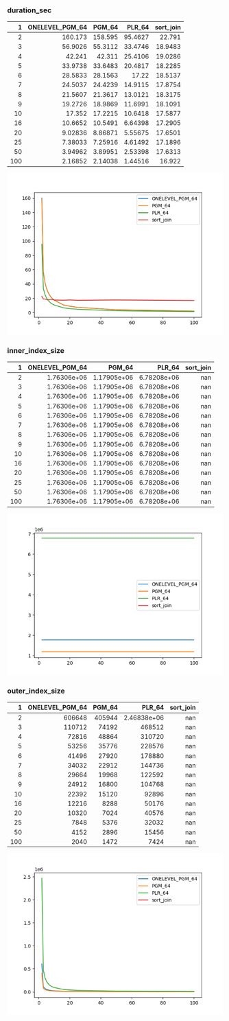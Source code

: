 ### duration_sec

|   1 |   ONELEVEL_PGM_64 |    PGM_64 |   PLR_64 |   sort_join |
|----:|------------------:|----------:|---------:|------------:|
|   2 |         160.173   | 158.595   | 95.4627  |     22.791  |
|   3 |          56.9026  |  55.3112  | 33.4746  |     18.9483 |
|   4 |          42.241   |  42.311   | 25.4106  |     19.0286 |
|   5 |          33.9738  |  33.6483  | 20.4817  |     18.2285 |
|   6 |          28.5833  |  28.1563  | 17.22    |     18.5137 |
|   7 |          24.5037  |  24.4239  | 14.9115  |     17.8754 |
|   8 |          21.5607  |  21.3617  | 13.0121  |     18.3175 |
|   9 |          19.2726  |  18.9869  | 11.6991  |     18.1091 |
|  10 |          17.352   |  17.2215  | 10.6418  |     17.5877 |
|  16 |          10.6652  |  10.5491  |  6.64398 |     17.2905 |
|  20 |           9.02836 |   8.86871 |  5.55675 |     17.6501 |
|  25 |           7.38033 |   7.25916 |  4.61492 |     17.1896 |
|  50 |           3.94962 |   3.89951 |  2.53398 |     17.6313 |
| 100 |           2.16852 |   2.14038 |  1.44516 |     16.922  |

![duration_sec.png](duration_sec.png)

### inner_index_size

|   1 |   ONELEVEL_PGM_64 |      PGM_64 |      PLR_64 |   sort_join |
|----:|------------------:|------------:|------------:|------------:|
|   2 |       1.76306e+06 | 1.17905e+06 | 6.78208e+06 |         nan |
|   3 |       1.76306e+06 | 1.17905e+06 | 6.78208e+06 |         nan |
|   4 |       1.76306e+06 | 1.17905e+06 | 6.78208e+06 |         nan |
|   5 |       1.76306e+06 | 1.17905e+06 | 6.78208e+06 |         nan |
|   6 |       1.76306e+06 | 1.17905e+06 | 6.78208e+06 |         nan |
|   7 |       1.76306e+06 | 1.17905e+06 | 6.78208e+06 |         nan |
|   8 |       1.76306e+06 | 1.17905e+06 | 6.78208e+06 |         nan |
|   9 |       1.76306e+06 | 1.17905e+06 | 6.78208e+06 |         nan |
|  10 |       1.76306e+06 | 1.17905e+06 | 6.78208e+06 |         nan |
|  16 |       1.76306e+06 | 1.17905e+06 | 6.78208e+06 |         nan |
|  20 |       1.76306e+06 | 1.17905e+06 | 6.78208e+06 |         nan |
|  25 |       1.76306e+06 | 1.17905e+06 | 6.78208e+06 |         nan |
|  50 |       1.76306e+06 | 1.17905e+06 | 6.78208e+06 |         nan |
| 100 |       1.76306e+06 | 1.17905e+06 | 6.78208e+06 |         nan |

![inner_index_size.png](inner_index_size.png)

### outer_index_size

|   1 |   ONELEVEL_PGM_64 |   PGM_64 |           PLR_64 |   sort_join |
|----:|------------------:|---------:|-----------------:|------------:|
|   2 |            606648 |   405944 |      2.46838e+06 |         nan |
|   3 |            110712 |    74192 | 468512           |         nan |
|   4 |             72816 |    48864 | 310720           |         nan |
|   5 |             53256 |    35776 | 228576           |         nan |
|   6 |             41496 |    27920 | 178880           |         nan |
|   7 |             34032 |    22912 | 144736           |         nan |
|   8 |             29664 |    19968 | 122592           |         nan |
|   9 |             24912 |    16800 | 104768           |         nan |
|  10 |             22392 |    15120 |  92896           |         nan |
|  16 |             12216 |     8288 |  50176           |         nan |
|  20 |             10320 |     7024 |  40576           |         nan |
|  25 |              7848 |     5376 |  32032           |         nan |
|  50 |              4152 |     2896 |  15456           |         nan |
| 100 |              2040 |     1472 |   7424           |         nan |

![outer_index_size.png](outer_index_size.png)

